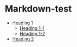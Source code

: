 # Markdown-test
- [Heading 1](more.md#Heading-1)
  - [Heading 1-1](more.md#Heading-1-1)
  - [Heading  1-2](more.md#Heading-1-2)
- [Heading 2](more.md#Heading-2)